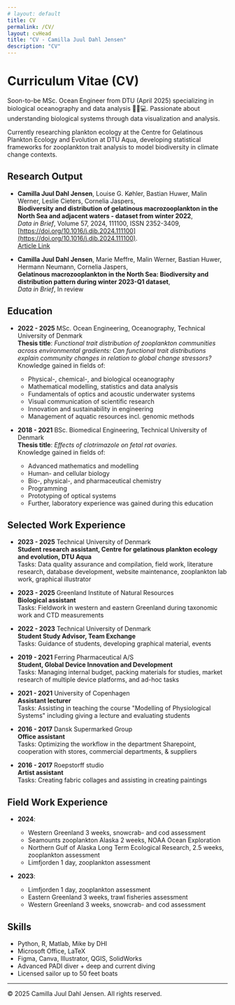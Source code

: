 ```yaml
---
# layout: default
title: CV
permalink: /CV/
layout: cvHead
title: "CV - Camilla Juul Dahl Jensen"
description: "CV"
---
```


# Curriculum Vitae (CV)

Soon-to-be MSc. Ocean Engineer from DTU (April 2025) specializing in biological oceanography and data analysis 🌊🐠💻. Passionate about understanding biological systems through data visualization and analysis.

Currently researching plankton ecology at the Centre for Gelatinous Plankton Ecology and Evolution at DTU Aqua, developing statistical frameworks for zooplankton trait analysis to model biodiversity in climate change contexts.

## Research Output

- **Camilla Juul Dahl Jensen**, Louise G. Køhler, Bastian Huwer, Malin Werner, Leslie Cieters, Cornelia Jaspers,  
  **Biodiversity and distribution of gelatinous macrozooplankton in the North Sea and adjacent waters - dataset from winter 2022**,  
  *Data in Brief*, Volume 57, 2024, 111100, ISSN 2352-3409,  
  [https://doi.org/10.1016/j.dib.2024.111100](https://doi.org/10.1016/j.dib.2024.111100).  
  [Article Link](https://www.sciencedirect.com/science/article/pii/S235234092401062X)

- **Camilla Juul Dahl Jensen**, Marie Meffre, Malin Werner, Bastian Huwer, Hermann Neumann, Cornelia Jaspers,  
  **Gelatinous macrozooplankton in the North Sea: Biodiversity and distribution pattern during winter 2023-Q1 dataset**,  
  *Data in Brief*, In review

## Education

- **2022 - 2025** MSc. Ocean Engineering, Oceanography, Technical University of Denmark  
  **Thesis title**: *Functional trait distribution of zooplankton communities across environmental gradients: Can functional trait distributions explain community changes in relation to global change stressors?*  
  Knowledge gained in fields of:
  - Physical-, chemical-, and biological oceanography
  - Mathematical modelling, statistics and data analysis
  - Fundamentals of optics and acoustic underwater systems
  - Visual communication of scientific research
  - Innovation and sustainability in engineering
  - Management of aquatic resources incl. genomic methods

- **2018 - 2021** BSc. Biomedical Engineering, Technical University of Denmark  
  **Thesis title**: *Effects of clotrimazole on fetal rat ovaries.*  
  Knowledge gained in fields of:
  - Advanced mathematics and modelling
  - Human- and cellular biology
  - Bio-, physical-, and pharmaceutical chemistry
  - Programming
  - Prototyping of optical systems
  - Further, laboratory experience was gained during this education

## Selected Work Experience

- **2023 - 2025** Technical University of Denmark  
  **Student research assistant, Centre for gelatinous plankton ecology and evolution, DTU Aqua**  
  Tasks: Data quality assurance and compilation, field work, literature research, database development, website maintenance, zooplankton lab work, graphical illustrator

- **2023 - 2025** Greenland Institute of Natural Resources  
  **Biological assistant**  
  Tasks: Fieldwork in western and eastern Greenland during taxonomic work and CTD measurements

- **2022 - 2023** Technical University of Denmark  
  **Student Study Advisor, Team Exchange**  
  Tasks: Guidance of students, developing graphical material, events

- **2019 - 2021** Ferring Pharmaceutical A/S  
  **Student, Global Device Innovation and Development**  
  Tasks: Managing internal budget, packing materials for studies, market research of multiple device platforms, and ad-hoc tasks

- **2021 - 2021** University of Copenhagen  
  **Assistant lecturer**  
  Tasks: Assisting in teaching the course "Modelling of Physiological Systems" including giving a lecture and evaluating students

- **2016 - 2017** Dansk Supermarked Group  
  **Office assistant**  
  Tasks: Optimizing the workflow in the department Sharepoint, cooperation with stores, commercial departments, & suppliers

- **2016 - 2017** Roepstorff studio  
  **Artist assistant**  
  Tasks: Creating fabric collages and assisting in creating paintings

## Field Work Experience

- **2024**:
  - Western Greenland 3 weeks, snowcrab- and cod assessment
  - Seamounts zooplankton Alaska 2 weeks, NOAA Ocean Exploration
  - Northern Gulf of Alaska Long Term Ecological Research, 2.5 weeks, zooplankton assessment
  - Limfjorden 1 day, zooplankton assessment

- **2023**:
  - Limfjorden 1 day, zooplankton assessment
  - Eastern Greenland 3 weeks, trawl fisheries assessment
  - Western Greenland 3 weeks, snowcrab- and cod assessment

## Skills

- Python, R, Matlab, Mike by DHI
- Microsoft Office, LaTeX
- Figma, Canva, Illustrator, QGIS, SolidWorks
- Advanced PADI diver + deep and current diving 
- Licensed sailor up to 50 feet boats

---

&copy; 2025 Camilla Juul Dahl Jensen. All rights reserved.
